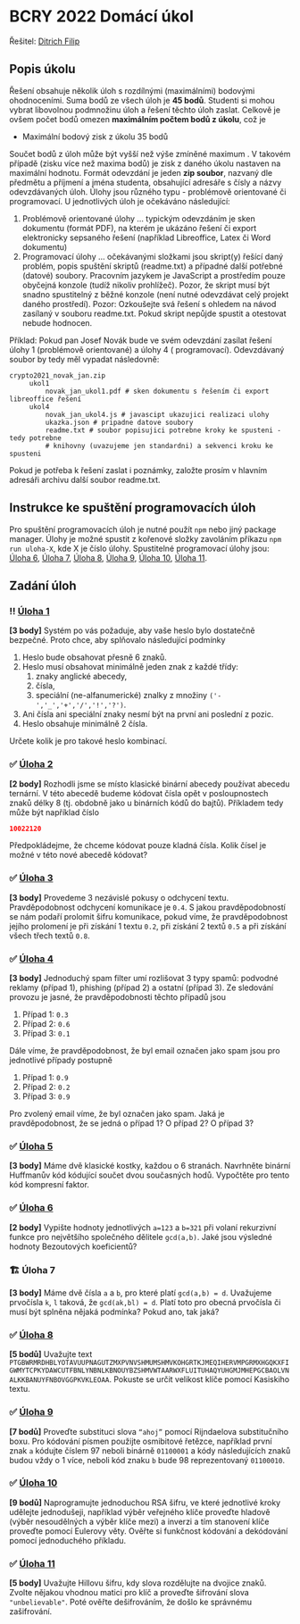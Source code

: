 # BCRY 2022 Domácí úkol
Řešitel: [Ditrich Filip](mailto:filip.ditrich@plus4u.net)

## Popis úkolu

Řešení obsahuje několik úloh s rozdílnými (maximálními) bodovými ohodnoceními. Suma bodů ze všech úloh je **45 bodů**.
Studenti si mohou vybrat libovolnou podmnožinu úloh a řešení těchto úloh zaslat. Celkově je ovšem počet bodů omezen **maximálním počtem bodů z úkolu**, což je

- Maximální bodový zisk z úkolu 35 bodů

Součet bodů z úloh může být vyšší než výše zmíněné maximum . V takovém případě (zisku více než maxima bodů) je zisk z
daného úkolu nastaven na maximální hodnotu. Formát odevzdání je jeden **zip soubor**, nazvaný dle předmětu a příjmení a
jména studenta, obsahující adresáře s čísly a názvy odevzdávaných úloh. Úlohy jsou různého typu - problémově orientované
či programovací. U jednotlivých úloh je očekáváno následující:

1. Problémově orientované úlohy ... typickým odevzdáním je sken dokumentu (formát PDF), na kterém je ukázáno řešení či
   export elektronicky sepsaného řešení (například Libreoffice, Latex či Word dokumentu)
2. Programovací úlohy ... očekávanými složkami jsou skript(y) řešící daný problém, popis spuštění skriptů (readme.txt) a
   případné další potřebné (datové) soubory. Pracovním jazykem je JavaScript a prostředím pouze obyčejná konzole (tudíž
   nikoliv prohlížeč). Pozor, že skript musí být snadno spustitelný z běžné konzole (není nutné odevzdávat celý projekt
   daného prostředí). Pozor: Ozkoušejte svá řešení s ohledem na návod zasílaný v souboru readme.txt. Pokud skript
   nepůjde spustit a otestovat nebude hodnocen.

Příklad: Pokud pan Josef Novák bude ve svém odevzdání zasílat řešení úlohy 1 (problémově orientované) a úlohy 4 (
programovací). Odevzdávaný soubor by tedy měl vypadat následovně:
```angular2html
crypto2021_novak_jan.zip
     ukol1
         novak_jan_ukol1.pdf # sken dokumentu s řešením či export libreoffice řešení 
     ukol4
         novak_jan_ukol4.js # javascipt ukazujici realizaci ulohy
         ukazka.json # pripadne datove soubory
         readme.txt # soubor popisujici potrebne kroky ke spusteni - tedy potrebne
         # knihovny (uvazujeme jen standardni) a sekvenci kroku ke spusteni
```

Pokud je potřeba k řešení zaslat i poznámky, založte prosím v hlavním adresáři archivu další soubor readme.txt.

## Instrukce ke spuštění programovacích úloh
Pro spuštění programovacích úloh je nutné použít `npm` nebo jiný package manager.
Úlohy je možné spustit z kořenové složky zavoláním příkazu `npm run uloha-X`, kde X je číslo úlohy. Spustitelné programovací úlohy jsou: [Úloha 6](#-úloha-6), [Úloha 7](#-úloha-7), [Úloha 8](#-úloha-8), [Úloha 9](#-úloha-9), [Úloha 10](#-úloha-10), [Úloha 11](#-úloha-11). 

## Zadání úloh

### ‼️ [Úloha 1](./uloha-01)

****[3 body]**** Systém po vás požaduje, aby vaše heslo bylo dostatečně bezpečné. Proto chce, aby splňovalo následující
podmínky

1. Heslo bude obsahovat přesně 6 znaků.
2. Heslo musí obsahovat minimálně jeden znak z každé třídy:
    1. znaky anglické abecedy,
    2. čísla,
    3. speciální (ne-alfanumerické) znalky z množiny `('-','_','+','/','!','?')`.
3. Ani čísla ani speciální znaky nesmí být na první ani poslední z pozic.
4. Heslo obsahuje minimálně 2 čísla.

Určete kolik je pro takové heslo kombinací.

### ✅ [Úloha 2](./uloha-02)

**[2 body]** Rozhodli jsme se místo klasické binární abecedy používat abecedu ternární. V této abecedě budeme kódovat
čísla opět v posloupnostech znaků délky 8 (tj. obdobně jako u binárních kódů do bajtů). Příkladem tedy může být
například číslo

```json
10022120
```

Předpokládejme, že chceme kódovat pouze kladná čísla. Kolik čísel je možné v této nové abecedě kódovat?

### ✅ [Úloha 3](./uloha-03)

**[3 body]** Provedeme 3 nezávislé pokusy o odchycení textu. Pravděpodobnost odchycení komunikace je `0.4`. S jakou
pravděpodobností se nám podaří prolomit šifru komunikace, pokud víme, že pravděpodobnost jejího prolomení je při získání
1 textu `0.2`, při získání 2 textů `0.5` a při získání všech třech textů `0.8`.

### ✅ [Úloha 4](./uloha-04)

**[3 body]** Jednoduchý spam filter umí rozlišovat 3 typy spamů: podvodné reklamy (případ 1), phishing (případ 2) a
ostatní (případ 3). Ze sledování provozu je jasné, že pravděpodobnosti těchto případů jsou

1. Případ 1: `0.3`
2. Případ 2: `0.6`
3. Případ 3: `0.1`

Dále víme, že pravděpodobnost, že byl email označen jako spam jsou pro jednotlivé případy postupně

1. Případ 1: `0.9`
2. Případ 2: `0.2`
3. Případ 3: `0.9`

Pro zvolený email víme, že byl označen jako spam. Jaká je pravděpodobnost, že se jedná o případ 1? O případ 2? O případ
3?

### ✅ [Úloha 5](./uloha-05)

**[3 body]** Máme dvě klasické kostky, každou o 6 stranách. Navrhněte binární Huffmanův kód kódující součet dvou
současných hodů. Vypočtěte pro tento kód kompresní faktor.

### ✅ [Úloha 6](./uloha-06)

**[2 body]** Vypište hodnoty jednotlivých `a=123` a `b=321` při volaní rekurzivní funkce pro největšího společného dělitele `gcd(a,b)`. Jaké jsou výsledné hodnoty Bezoutových koeficientů?

### 🏗 Úloha 7

**[3 body]** Máme dvě čísla `a` a `b`, pro které platí `gcd(a,b) = d`. Uvažujeme prvočísla `k`, `l` taková, že `gcd(ak,bl) = d`.
Platí toto pro obecná prvočísla či musí být splněna nějaká podmínka? Pokud ano, tak jaká?

### ✅ [Úloha 8](./uloha-08)

**[5 bodů]** Uvažujte text
`PTGBWRMRDHBLYOTAVUUPNAGUTZMXPVNVSHMUMSHMVKOHGRTKJMEQIHERVMPGRMXHGQKXFIGWMYTCPKYDAWCUTFBNLYNBNLKBNOUYBZSHMVWTAARWXFLUITUHAQYUHGMJMHEPGCBAOLVNALKKBANUYFNBOVGGPKVKLEOAA`.
Pokuste se určit velikost klíče pomocí Kasiskiho textu.

### ✅ [Úloha 9](./uloha-09)

**[7 bodů]** Proveďte substituci slova `“ahoj”` pomocí Rijndaelova substitučního boxu. Pro kódování písmen použijte osmibitové
řetězce, například první znak `a` kódujte číslem 97 neboli binárně `01100001` a kódy následujících znaků budou vždy o 1
více, neboli kód znaku `b` bude 98 reprezentovaný `01100010`.

### ✅ [Úloha 10](./uloha-10)

**[9 bodů]** Naprogramujte jednoduchou RSA šifru, ve které jednotlivé kroky udělejte jednodušeji, například výběr veřejného
klíče proveďte hladově (výběr nesoudělných a výběr klíče mezi) a inverzi a tím stanovení klíče proveďte pomocí Eulerovy
věty. Ověřte si funkčnost kódování a dekódování pomocí jednoduchého příkladu.

### ✅ [Úloha 11](./uloha-11)

**[5 body]** Uvažujte Hillovu šifru, kdy slova rozdělujte na dvojice znaků. Zvolte nějakou vhodnou matici pro klíč a
proveďte šifrování slova `"unbelievable"`. Poté ověřte dešifrováním, že došlo ke správnému zašifrování.
